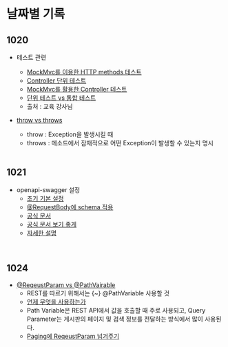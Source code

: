 # 날짜별 기록

## 1020
- 테스트 관련
  - [MockMvc를 이용한 HTTP methods 테스트](https://shinsunyoung.tistory.com/m/52)
  - [Controller 단위 테스트](https://goodteacher.tistory.com/257)
  - [MockMvc를 활용한 Controller 테스트](https://erjuer.tistory.com/113)
  - [단위 테스트 vs 통합 테스트](https://tecoble.techcourse.co.kr/post/2021-05-25-unit-test-vs-integration-test-vs-acceptance-test/)
  - 출처 : 교육 강사님
- [throw vs throws](https://codechacha.com/ko/java-throw-and-throws/)
  - throw :  Exception을 발생시킬 때
  - throws : 메소드에서 잠재적으로 어떤 Exception이 발생할 수 있는지 명시
  
  </br>
  
## 1021
- openapi-swagger 설정
  - [초기 기본 설정](https://wildeveloperetrain.tistory.com/156)
  - [@RequestBody에 schema 적용](https://stackoverflow.com/questions/64645528/java-spring-boot-openapi-3-how-to-add-description-for-requestbody)
  - [공식 문서](https://springdoc.org/properties.html)
  - [공식 문서 보기 좋게](https://oingdaddy.tistory.com/272)
  - [자세한 설명](https://blog.jiniworld.me/91)
</br>

## 1024
- [@ReqeustParam vs @PathVairable](https://velog.io/@dmchoi224/Rest-API-RequestParam-%EA%B3%BC-PathVariable)
  - REST를 따르기 위해서는 {~} @PathVariable 사용할 것
  - [언제 무엇을 사용하는가](https://medium.com/@fullsour/when-should-you-use-path-variable-and-query-parameter-a346790e8a6d)
  - Path Variable은 REST API에서 값을 호출할 때 주로 사용되고, Query Parameter는 게시판의 페이지 및 검색 정보를 전달하는 방식에서 많이 사용된다.
  - [Paging에 ReqeustParam 넘겨주기](https://velog.io/@conatuseus/JPA-Paging-%ED%8E%98%EC%9D%B4%EC%A7%80-%EB%82%98%EB%88%84%EA%B8%B0-o7jze1wqhj)
